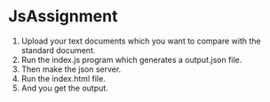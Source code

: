# JsAssignment

1. Upload your text documents which you want to compare with the standard document.
2. Run the index.js program which generates a output.json file.
3. Then make the json server.
4. Run the index.html file.
5. And you get the output.
